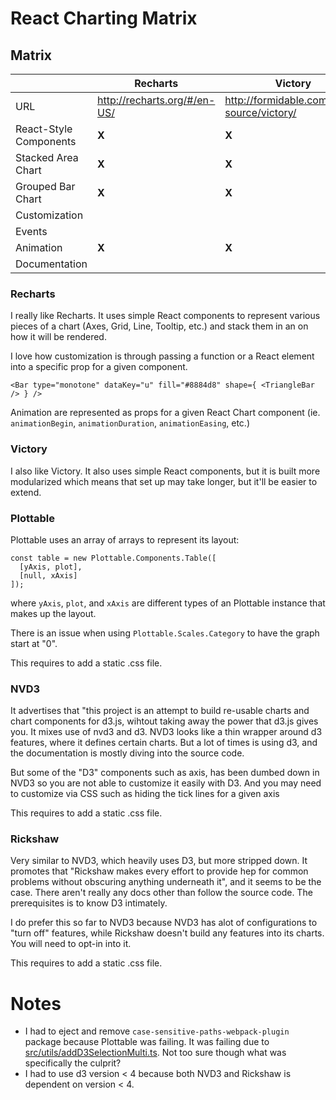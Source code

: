 # React Charting Matrix
 
## Matrix
 
| | Recharts | Victory | Plottable | NVD3 | Rickshaw 
| --- | --- | --- | --- | --- | --- 
| URL | http://recharts.org/#/en-US/ | http://formidable.com/open-source/victory/ | http://plottablejs.org/ | http://nvd3.org/ | http://code.shutterstock.com/rickshaw/
| React-Style Components | **X** | **X** |  |  |  
| Stacked Area Chart | **X** | **X** | **X**  | **X**  | **X** 
| Grouped Bar Chart | **X** | **X** | **X** |  |
| Customization
| Events
| Animation | **X** | **X** |  | **X** | 
| Documentation

### Recharts

I really like Recharts. It uses simple React components to represent various pieces of a chart (Axes, Grid, Line, Tooltip, etc.) 
and stack them in an on how it will be rendered.

I love how customization is through passing a function or a React element into a specific prop for a given component.

```
<Bar type="monotone" dataKey="u" fill="#8884d8" shape={ <TriangleBar /> } />
```

Animation are represented as props for a given React Chart component (ie. `animationBegin`, `animationDuration`, 
`animationEasing`, etc.)


### Victory

I also like Victory. It also uses simple React components, but it is built more modularized which means that set up may
take longer, but it'll be easier to extend.

### Plottable

Plottable uses an array of arrays to represent its layout:

```
const table = new Plottable.Components.Table([
  [yAxis, plot],
  [null, xAxis]
]);
```

where `yAxis`, `plot`, and `xAxis` are different types of an Plottable instance that makes up the layout.

There is an issue when using `Plottable.Scales.Category` to have the graph start at "0".

This requires to add a static .css file.

### NVD3

It advertises that "this project is an attempt to build re-usable charts and chart components for d3.js, wihtout 
taking away the power that d3.js gives you. It mixes use of nvd3 and d3. NVD3 looks like a thin wrapper around d3 
features, where it defines certain charts. But a lot of times is using d3, and the documentation is mostly diving into 
the source code.

But some of the "D3" components such as axis, has been dumbed down in NVD3 so you are not able to customize it easily 
with D3. And you may need to customize via CSS such as hiding the tick lines for a given axis

This requires to add a static .css file.

### Rickshaw

Very similar to NVD3, which heavily uses D3, but more stripped down. It promotes that "Rickshaw makes every effort to
provide hep for common problems without obscuring anything underneath it", and it seems to be the case. There aren't
really any docs other than follow the source code. The prerequisites is to know D3 intimately.

I do prefer this so far to NVD3 because NVD3 has alot of configurations to "turn off" features, while Rickshaw doesn't
build any features into its charts. You will need to opt-in into it.

This requires to add a static .css file.

# Notes
 
* I had to eject and remove `case-sensitive-paths-webpack-plugin` package because Plottable was failing. It was failing 
due to [src/utils/addD3SelectionMulti.ts](https://github.com/palantir/plottable/blob/develop/src/utils/addD3SelectionMulti.ts). 
Not too sure though what was specifically the culprit?
* I had to use d3 version < 4 because both NVD3 and Rickshaw is dependent on version < 4.
 